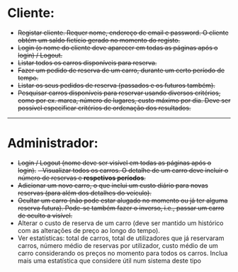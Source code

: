 # Cliente:

- ~~Registar cliente. Requer nome, endereço de email e password. O cliente obtém um saldo
fictício gerado no momento do registo.~~
- ~~Login (o nome do cliente deve aparecer em todas as páginas após o login) / Logout.~~
- ~~Listar todos os carros disponíveis para reserva.~~
- ~~Fazer um pedido de reserva de um carro, durante um certo período de tempo.~~  
- ~~Listar os seus pedidos de reserva (passados e os futuros também).~~
- ~~Pesquisar carros disponíveis para reservar usando diversos critérios, como por ex. marca,
número  de  lugares,  custo  máximo  por  dia. Deve  ser  possível  especificar  critérios  de
ordenação dos resultados.~~

---
# Administrador:

- ~~Login / Logout (nome deve ser visível em todas as páginas após o login).~~
~~- Visualizar todos os carros. O detalhe de um carro deve incluir o número de reservas e
**respetivos períodos**.~~
- ~~Adicionar um novo carro, o que inclui um custo diário para novas reservas (para além dos
detalhes do veículo).~~
- ~~Ocultar um carro (não pode estar alugado no momento ou já ter alguma reserva futura). 
Pode-se também fazer o inverso, i.e., passar um carro de oculto a visível.~~
- Alterar o custo de reserva de um carro (deve ser mantido um histórico com as alterações
de preço ao longo do tempo).
- Ver estatísticas: total de carros, total de utilizadores que já reservaram carros, número
médio  de  reservas  por  utilizador,  custo  médio  de  um  carro  considerando  os  preços  no
momento para todos os carros. Inclua mais uma estatística que considere útil num sistema
deste tipo
